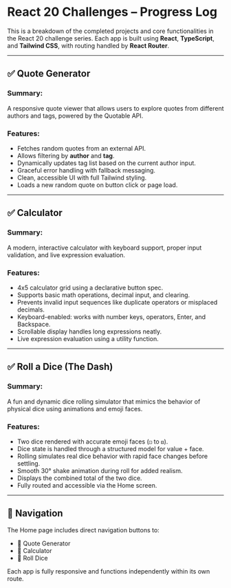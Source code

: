 # React 20 Challenges – Progress Log

This is a breakdown of the completed projects and core functionalities in the React 20 challenge series. Each app is built using **React**, **TypeScript**, and **Tailwind CSS**, with routing handled by **React Router**.

---

## ✅ Quote Generator

### Summary:
A responsive quote viewer that allows users to explore quotes from different authors and tags, powered by the Quotable API.

### Features:
- Fetches random quotes from an external API.
- Allows filtering by **author** and **tag**.
- Dynamically updates tag list based on the current author input.
- Graceful error handling with fallback messaging.
- Clean, accessible UI with full Tailwind styling.
- Loads a new random quote on button click or page load.

---

## ✅ Calculator

### Summary:
A modern, interactive calculator with keyboard support, proper input validation, and live expression evaluation.

### Features:
- 4x5 calculator grid using a declarative button spec.
- Supports basic math operations, decimal input, and clearing.
- Prevents invalid input sequences like duplicate operators or misplaced decimals.
- Keyboard-enabled: works with number keys, operators, Enter, and Backspace.
- Scrollable display handles long expressions neatly.
- Live expression evaluation using a utility function.

---

## ✅ Roll a Dice (The Dash)

### Summary:
A fun and dynamic dice rolling simulator that mimics the behavior of physical dice using animations and emoji faces.

### Features:
- Two dice rendered with accurate emoji faces (`⚀` to `⚅`).
- Dice state is handled through a structured model for value + face.
- Rolling simulates real dice behavior with rapid face changes before settling.
- Smooth 30° shake animation during roll for added realism.
- Displays the combined total of the two dice.
- Fully routed and accessible via the Home screen.

---

## 🔗 Navigation

The Home page includes direct navigation buttons to:
- 💭 Quote Generator
- 🔢 Calculator
- 🎲 Roll Dice

Each app is fully responsive and functions independently within its own route.

